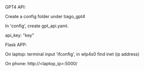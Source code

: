 GPT4 API:

Create a config folder under tiago_gpt4

In 'config', create gpt_api.yaml. 

api_key: "key"

Flask APP:

On laptop: terminal input 'ifconfig', in wlp4s0 find inet (ip address)

On phone: http://<laptop_ip>:5000/

